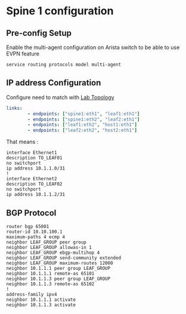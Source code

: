 # Spine 1 configuration

## Pre-config Setup

Enable the multi-agent configuration on Arista switch to be able to use EVPN feature

```config
service routing protocols model multi-agent
```

## IP address Configuration

Configure need to match with [Lab Topology](../../lab_vxlan.yml)

```yml
links:
        - endpoints: ["spine1:eth1", "leaf1:eth1"]
        - endpoints: ["spine1:eth2", "leaf2:eth1"]
        - endpoints: ["leaf1:eth2", "host1:eth1"]
        - endpoints: ["leaf2:eth2", "host2:eth1"]
```

That means :

```config
interface Ethernet1
description TO_LEAF01
no switchport
ip address 10.1.1.0/31
!
interface Ethernet2
description TO_LEAF02
no switchport
ip address 10.1.1.2/31
```

## BGP Protocol

```config
router bgp 65001
router-id 10.10.100.1
maximum-paths 4 ecmp 4
neighbor LEAF_GROUP peer group
neighbor LEAF_GROUP allowas-in 1
neighbor LEAF_GROUP ebgp-multihop 4
neighbor LEAF_GROUP send-community extended
neighbor LEAF_GROUP maximum-routes 12000
neighbor 10.1.1.1 peer group LEAF_GROUP
neighbor 10.1.1.1 remote-as 65101
neighbor 10.1.1.3 peer group LEAF_GROUP
neighbor 10.1.1.3 remote-as 65102
!
address-family ipv4
neighbor 10.1.1.1 activate
neighbor 10.1.1.3 activate
```
